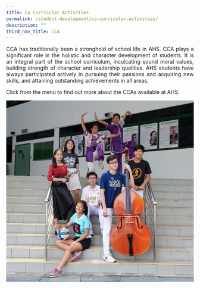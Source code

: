 ```yaml
---
title: Co Curricular Activities
permalink: /student-development/co-curricular-activities/
description: ""
third_nav_title: CCA
---
```

<p align="justify">
CCA has traditionally been a stronghold of school life in AHS. CCA plays a significant role in the holistic and character development of students. It is an integral part of the school curriculum, inculcating sound moral values, building strength of character and leadership qualities. AHS students have always participated actively in pursuing their passions and acquiring new skills, and attaining outstanding achievements in all areas. </p>

Click from the menu to find out more about the CCAs available at AHS.

![cca](/images/CCA.jpg)